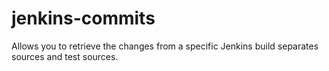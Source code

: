 # jenkins-commits

Allows you to retrieve the changes from a specific Jenkins build
separates sources and test sources.
